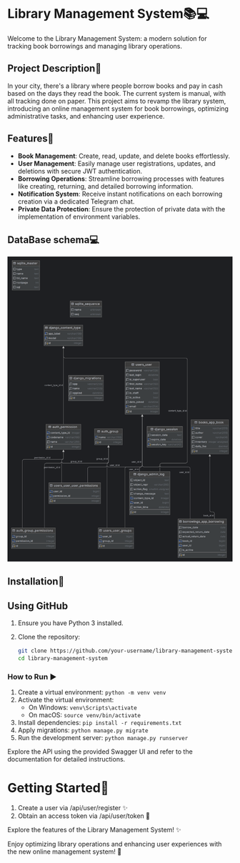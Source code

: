 # Library Management System📚💻

Welcome to the Library Management System: a modern solution for tracking book borrowings and managing library operations.

## Project Description📖

In your city, there's a library where people borrow books and pay in cash based on the days they read the book. The current system is manual, with all tracking done on paper. This project aims to revamp the library system, introducing an online management system for book borrowings, optimizing administrative tasks, and enhancing user experience.

## Features🚀

- **Book Management**: Create, read, update, and delete books effortlessly.
- **User Management**: Easily manage user registrations, updates, and deletions with secure JWT authentication.
- **Borrowing Operations**: Streamline borrowing processes with features like creating, returning, and detailed borrowing information.
- **Notification System**: Receive instant notifications on each borrowing creation via a dedicated Telegram chat.
- **Private Data Protection**: Ensure the protection of private data with the implementation of environment variables.

## DataBase schema💻
![Database Structure](db_schema.png)


## Installation🚀

## Using GitHub

1. Ensure you have Python 3 installed.
2. Clone the repository:

   ```bash
   git clone https://github.com/your-username/library-management-system.git
   cd library-management-system
### How to Run ▶️

1. Create a virtual environment: `python -m venv venv`
2. Activate the virtual environment:
   - On Windows: `venv\Scripts\activate`
   - On macOS: `source venv/bin/activate`
3. Install dependencies: `pip install -r requirements.txt`
4. Apply migrations: `python manage.py migrate`
5. Run the development server: `python manage.py runserver`

Explore the API using the provided Swagger UI and refer to the documentation for detailed instructions.

# Getting Started🚀
1. Create a user via /api/user/register ✨
2. Obtain an access token via /api/user/token 🔐

Explore the features of the Library Management System! ✨

Enjoy optimizing library operations and enhancing user experiences with the new online management system! 🌟